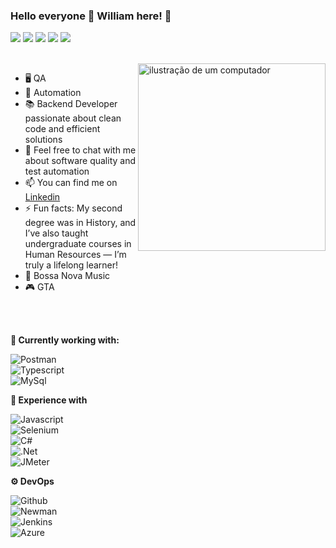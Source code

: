 ### Hello everyone 👋 William here!  🎸 
 
 [<img src="https://img.shields.io/badge/-Tests-green?style=flat&color=black"/>](#)
 [<img src="https://img.shields.io/badge/-Automation-green?style=flat&color=black"/>](#)
 [<img src="https://img.shields.io/badge/-QualityAssurance-green?style=flat&color=black"/>](#)
 [<img src="https://img.shields.io/badge/-Backend-green?style=flat&color=black"/>](#)
 [<img src="https://img.shields.io/badge/-Music-green?style=flat&color=black"/>](#)
 
 <br>
 <img src="https://raw.githubusercontent.com/MicaelliMedeiros/micaellimedeiros/master/image/computer-illustration.png" alt="ilustração de um computador" min-width="300px" max-width="300px" width="300px" align="right">
 
 - 🖥️ QA 
 - 🤖 Automation
 - 📚 Backend Developer passionate about clean code and efficient solutions
 - 💬 Feel free to chat with me about software quality and test automation
 - 📫 You can find me on [Linkedin](https://www.linkedin.com/in/william-cruz-76b7431a5/) 
 - ⚡ Fun facts: My second  degree was in History, and I’ve also taught undergraduate courses in Human Resources — I’m truly a lifelong learner!
 - 🎼 Bossa Nova Music
 - 🎮 GTA

<br>
<br>

**💼 Currently working with:**

![Postman](https://img.shields.io/badge/Postman-%23FF6C37?style=social&logo=postman&labelColor=black)
<br>
![Typescript](https://img.shields.io/badge/Typescript-%233178C6?style=social&logo=typescript)
<br>
![MySql](https://img.shields.io/badge/MySql-%234479A1?style=social&logo=mysql)
<br>




**🧠 Experience with**

 ![Javascript](https://img.shields.io/badge/Javascript-%23F7DF1E?style=social&logo=javascript&labelColor=red&color=blue)
 <br>
 ![Selenium](https://img.shields.io/badge/Selenium-%2343B02A?style=social&logo=selenium)
 <br>
 ![C#](https://img.shields.io/badge/Csharp-%2399CC00?style=social&logo=sharp&label=C#)
 <br>
 ![.Net](https://img.shields.io/badge/.Net-%23512BD4?style=social&logo=.Net)
 <br>
 ![JMeter](https://img.shields.io/badge/Meter-black?style=social&logo=azure&label=J)




 
 **⚙️ DevOps**

![Github](https://img.shields.io/badge/Github-%23181717?style=social&logo=github)
<br>
![Newman](https://img.shields.io/badge/Newman-%23009639?style=social&logo=nginx)
<br>
![Jenkins](https://img.shields.io/badge/Jenkins-%23D24939?style=social&logo=jenkins)
<br>
![Azure](https://img.shields.io/badge/Azure-black?style=social&logo=azure&label=A)



